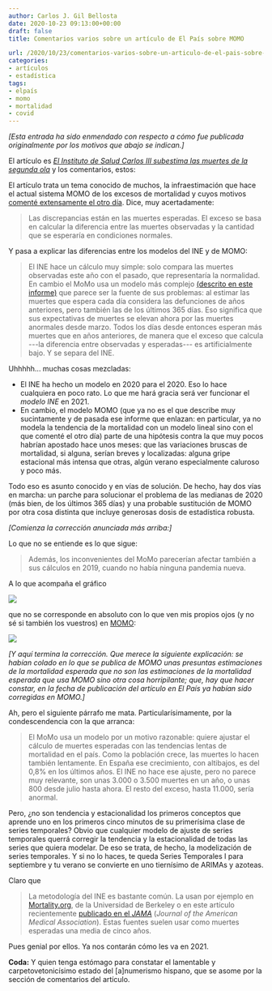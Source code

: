 ```yaml
---
author: Carlos J. Gil Bellosta
date: 2020-10-23 09:13:00+00:00
draft: false
title: Comentarios varios sobre un artículo de El País sobre MOMO

url: /2020/10/23/comentarios-varios-sobre-un-articulo-de-el-pais-sobre-momo/
categories:
- artículos
- estadística
tags:
- elpaís
- momo
- mortalidad
- covid
---
```


_[Esta entrada ha sido enmendado con respecto a cómo fue publicada originalmente por los motivos que abajo se indican.]_

El artículo es _[El Instituto de Salud Carlos III subestima las muertes de la segunda ola](https://elpais.com/sociedad/2020-10-20/el-instituto-de-salud-carlos-iii-subestima-las-muertes-de-la-segunda-ola.html)_ y los comentarios, estos:

El artículo trata un tema conocido de muchos, la infraestimación que hace el actual sistema MOMO de los excesos de mortalidad y cuyos motivos [comenté extensamente el otro día](https://www.datanalytics.com/2020/10/19/el-nowcast-de-momo-por-que-sobreestima-en-el-ano-del-coronavirus-y-que-pasara-en-los-siguientes-si-no-se-remedia/). Dice, muy acertadamente:

>Las discrepancias están en las muertes esperadas. El exceso se basa en calcular la diferencia entre las muertes observadas y la cantidad que se esperaría en condiciones normales.

Y pasa a explicar las diferencias entre los modelos del INE y de MOMO:

>El INE hace un cálculo muy simple: solo compara las muertes observadas este año con el pasado, que representaría la normalidad. En cambio el MoMo usa un modelo más complejo [(descrito en este informe)](http://scielo.isciii.es/scielo.php?script=sci_arttext&pid=S0213-91112015000400004) que parece ser la fuente de sus problemas: al estimar las muertes que espera cada día considera las defunciones de años anteriores, pero también las de los últimos 365 días. Eso significa que sus expectativas de muertes se elevan ahora por las muertes anormales desde marzo. Todos los días desde entonces esperan más muertes que en años anteriores, de manera que el exceso que calcula ---la diferencia entre observadas y esperadas--- es artificialmente bajo. Y se separa del INE.

Uhhhhh... muchas cosas mezcladas:

* El INE ha hecho un modelo en 2020 para el 2020. Eso lo hace cualquiera en poco rato. Lo que me hará gracia será ver funcionar el _modelo INE_ en 2021.
* En cambio, el modelo MOMO (que ya no es el que describe muy sucintamente y de pasada ese informe que enlazan: en particular, ya  no modela la tendencia de la mortalidad con un modelo lineal sino con el que comenté el otro día) parte de una hipótesis contra la que muy pocos habrían apostado hace unos meses: que las variaciones bruscas de mortalidad, si alguna, serían breves y localizadas: alguna gripe estacional más intensa que otras, algún verano especialmente caluroso y poco más.

Todo eso es asunto conocido y en vías de solución. De hecho, hay dos vías en marcha: un parche para solucionar el problema de las medianas de 2020 (más bien, de los últimos 365 días) y una probable sustitución de MOMO por otra cosa distinta que incluye generosas dosis de estadística robusta.

_[Comienza la corrección anunciada más arriba:]_

Lo que no se entiende es lo que sigue:

>Además, los inconvenientes del MoMo parecerían afectar también a sus cálculos en 2019, cuando no había ninguna pandemia nueva.

A lo que acompaña el gráfico

![](/wp-uploads/2020/10/Screenshot-from-2020-10-23-01-09-08.png)

que no se corresponde en absoluto con lo que ven mis propios ojos (y no sé si también los vuestros) en [MOMO](https://momo.isciii.es/public/momo/dashboard/momo_dashboard.html#nacional):

![](/wp-uploads/2020/10/Screenshot-from-2020-10-23-01-12-35-1.png)

_[Y aquí termina la corrección. Que merece la siguiente explicación: se habían colado en lo que se publica de MOMO unas presuntas estimaciones de la mortalidad esperada que no son las estimaciones de la mortalidad esperada que usa MOMO sino otra cosa horripilante; que, hay que hacer constar, en la fecha de publicación del artículo en El País ya habían sido corregidas en MOMO.]_

Ah, pero el siguiente párrafo me mata. Particularísimamente, por la condescendencia con la que arranca:

>El MoMo usa un modelo por un motivo razonable: quiere ajustar el cálculo de muertes esperadas con las tendencias lentas de mortalidad en el país. Como la población crece, las muertes lo hacen también lentamente. En España ese crecimiento, con altibajos, es del 0,8% en los últimos años. El INE no hace ese ajuste, pero no parece muy relevante, son unas 3.000 o 3.500 muertes en un año, o unas 800 desde julio hasta ahora. El resto del exceso, hasta 11.000, sería anormal.

Pero, ¿no son tendencia y estacionalidad los primeros conceptos que aprende uno en los primeros cinco minutos de su primerísima clase de series temporales? Obvio que cualquier modelo de ajuste de series temporales querrá corregir la tendencia y la estacionalidad de todas las series que quiera modelar. De eso se trata, de hecho, la modelización de series temporales. Y si no lo haces, te queda Series Temporales I para septiembre y tu verano se convierte en uno tiernísimo de ARIMAs y azoteas.

Claro que

>La metodología del INE es bastante común. La usan por ejemplo en [Mortality.org](https://www.mortality.org/), de la Universidad de Berkeley o en este artículo recientemente [publicado en el _JAMA_](https://jamanetwork.com/journals/jama/fullarticle/2771841) (_Journal of the American Medical Association_). Estas fuentes suelen usar como muertes esperadas una media de cinco años.

Pues genial por ellos. Ya nos contarán cómo les va en 2021.

**Coda:** Y quien tenga estómago para constatar el lamentable y carpetovetonicísimo estado del [a]numerismo hispano, que se asome por la sección de comentarios del artículo.